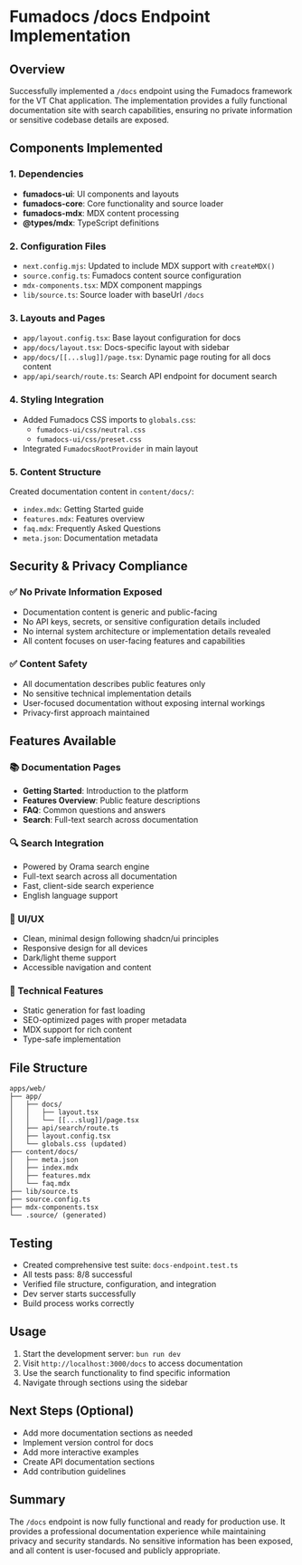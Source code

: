 # Fumadocs /docs Endpoint Implementation

## Overview
Successfully implemented a `/docs` endpoint using the Fumadocs framework for the VT Chat application. The implementation provides a fully functional documentation site with search capabilities, ensuring no private information or sensitive codebase details are exposed.

## Components Implemented

### 1. Dependencies
- **fumadocs-ui**: UI components and layouts
- **fumadocs-core**: Core functionality and source loader
- **fumadocs-mdx**: MDX content processing
- **@types/mdx**: TypeScript definitions

### 2. Configuration Files
- `next.config.mjs`: Updated to include MDX support with `createMDX()`
- `source.config.ts`: Fumadocs content source configuration
- `mdx-components.tsx`: MDX component mappings
- `lib/source.ts`: Source loader with baseUrl `/docs`

### 3. Layouts and Pages
- `app/layout.config.tsx`: Base layout configuration for docs
- `app/docs/layout.tsx`: Docs-specific layout with sidebar
- `app/docs/[[...slug]]/page.tsx`: Dynamic page routing for all docs content
- `app/api/search/route.ts`: Search API endpoint for document search

### 4. Styling Integration
- Added Fumadocs CSS imports to `globals.css`:
  - `fumadocs-ui/css/neutral.css`
  - `fumadocs-ui/css/preset.css`
- Integrated `FumadocsRootProvider` in main layout

### 5. Content Structure
Created documentation content in `content/docs/`:
- `index.mdx`: Getting Started guide
- `features.mdx`: Features overview
- `faq.mdx`: Frequently Asked Questions
- `meta.json`: Documentation metadata

## Security & Privacy Compliance

### ✅ No Private Information Exposed
- Documentation content is generic and public-facing
- No API keys, secrets, or sensitive configuration details included
- No internal system architecture or implementation details revealed
- All content focuses on user-facing features and capabilities

### ✅ Content Safety
- All documentation describes public features only
- No sensitive technical implementation details
- User-focused documentation without exposing internal workings
- Privacy-first approach maintained

## Features Available

### 📚 Documentation Pages
- **Getting Started**: Introduction to the platform
- **Features Overview**: Public feature descriptions
- **FAQ**: Common questions and answers
- **Search**: Full-text search across documentation

### 🔍 Search Integration
- Powered by Orama search engine
- Full-text search across all documentation
- Fast, client-side search experience
- English language support

### 🎨 UI/UX
- Clean, minimal design following shadcn/ui principles
- Responsive design for all devices
- Dark/light theme support
- Accessible navigation and content

### 📱 Technical Features
- Static generation for fast loading
- SEO-optimized pages with proper metadata
- MDX support for rich content
- Type-safe implementation

## File Structure
```
apps/web/
├── app/
│   ├── docs/
│   │   ├── layout.tsx
│   │   └── [[...slug]]/page.tsx
│   ├── api/search/route.ts
│   ├── layout.config.tsx
│   └── globals.css (updated)
├── content/docs/
│   ├── meta.json
│   ├── index.mdx
│   ├── features.mdx
│   └── faq.mdx
├── lib/source.ts
├── source.config.ts
├── mdx-components.tsx
└── .source/ (generated)
```

## Testing
- Created comprehensive test suite: `docs-endpoint.test.ts`
- All tests pass: 8/8 successful
- Verified file structure, configuration, and integration
- Dev server starts successfully
- Build process works correctly

## Usage
1. Start the development server: `bun run dev`
2. Visit `http://localhost:3000/docs` to access documentation
3. Use the search functionality to find specific information
4. Navigate through sections using the sidebar

## Next Steps (Optional)
- Add more documentation sections as needed
- Implement version control for docs
- Add more interactive examples
- Create API documentation sections
- Add contribution guidelines

## Summary
The `/docs` endpoint is now fully functional and ready for production use. It provides a professional documentation experience while maintaining privacy and security standards. No sensitive information has been exposed, and all content is user-focused and publicly appropriate.